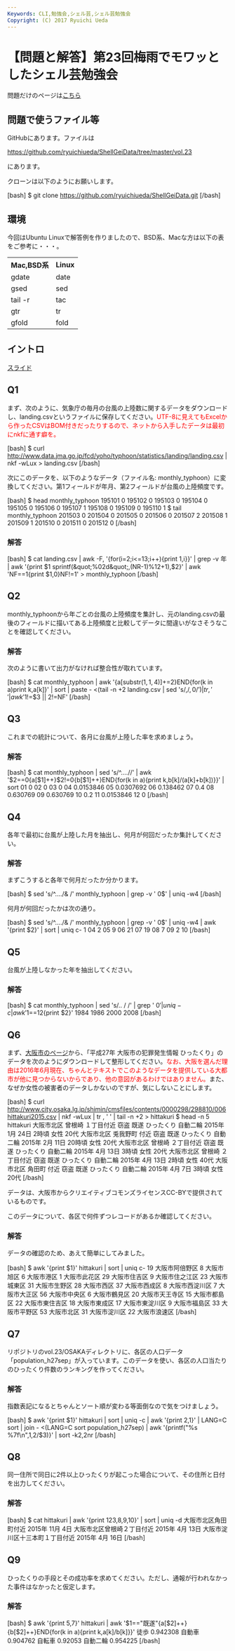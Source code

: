 ```yaml
---
Keywords: CLI,勉強会,シェル芸,シェル芸勉強会
Copyright: (C) 2017 Ryuichi Ueda
---
```


# 【問題と解答】第23回梅雨でモワッとしたシェル芸勉強会
問題だけのページは<a href="https://blog.ueda.asia/?p=8465">こちら</a>

<h2>問題で使うファイル等</h2>

GitHubにあります。ファイルは

<a target="_blank" href="https://github.com/ryuichiueda/ShellGeiData/tree/master/vol.23">https://github.com/ryuichiueda/ShellGeiData/tree/master/vol.23</a>

にあります。

クローンは以下のようにお願いします。

[bash]
$ git clone https://github.com/ryuichiueda/ShellGeiData.git
[/bash]

<h2>環境</h2>
今回はUbuntu Linuxで解答例を作りましたので、BSD系、Macな方は以下の表をご参考に・・・。

<table>
 <tr>
 <th>Mac,BSD系</th>
 <th>Linux</th>
 </tr>
 <tr>
 <td>gdate</td>
 <td>date</td>
 </tr>
 <tr>
 <td>gsed</td>
 <td>sed</td>
 </tr>
 <tr>
 <td>tail -r</td>
 <td>tac</td>
 </tr>
 <tr>
 <td>gtr</td>
 <td>tr</td>
 </tr>
 <tr>
 <td>gfold</td>
 <td>fold</td>
 </tr>
</table>


<h2>イントロ</h2>

<a href="https://blog.ueda.asia/?presenpress=%e7%ac%ac23%e5%9b%9e%e6%a2%85%e9%9b%a8%e3%81%a7%e3%83%a2%e3%83%af%e3%83%83%e3%81%a8%e3%81%97%e3%81%9f%e3%82%b7%e3%82%a7%e3%83%ab%e8%8a%b8%e5%8b%89%e5%bc%b7%e4%bc%9a">スライド</a>


<h2>Q1</h2>

まず、次のように、気象庁の毎月の台風の上陸数に関するデータをダウンロードし、landing.csvというファイルに保存してください。<span style="color:red">UTF-8に見えてもExcelから作ったCSVはBOM付きだったりするので、ネットから入手したデータは最初にnkfに通す癖を。</span>

[bash]
$ curl http://www.data.jma.go.jp/fcd/yoho/typhoon/statistics/landing/landing.csv |
 nkf -wLux &gt; landing.csv
[/bash]

次にこのデータを、以下のようなデータ（ファイル名: monthly_typhoon）に変換してください。第1フィールドが年月、第2フィールドが台風の上陸頻度です。

[bash]
$ head monthly_typhoon 
195101 0
195102 0
195103 0
195104 0
195105 0
195106 0
195107 1
195108 0
195109 0
195110 1
$ tail monthly_typhoon 
201503 0
201504 0
201505 0
201506 0
201507 2
201508 1
201509 1
201510 0
201511 0
201512 0
[/bash]

<h3>解答</h3>

[bash]
$ cat landing.csv | awk -F, '{for(i=2;i&lt;=13;i++){print $1,$i}}' |
 grep -v 年 | awk '{print $1 sprintf(&quot;%02d&quot;,(NR-1)%12+1),$2}' |
 awk 'NF==1{print $1,0}NF!=1' &gt; monthly_typhoon
[/bash]

<h2>Q2</h2>

monthly_typhoonから年ごとの台風の上陸頻度を集計し、元のlanding.csvの最後のフィールドに描いてある上陸頻度と比較してデータに間違いがなさそうなことを確認してください。

<h3>解答</h3>

次のように書いて出力がなければ整合性が取れています。

[bash]
$ cat monthly_typhoon |
 awk '{a[substr($1,1,4)]+=$2}END{for(k in a)print k,a[k]}' |
 sort | paste - &lt;(tail -n +2 landing.csv | sed 's/,$/,0/') |
 tr , ' ' | awk '$1!=$3 || $2!=$NF'
[/bash]

<h2>Q3</h2>

これまでの統計について、各月に台風が上陸した率を求めましょう。

<h3>解答</h3>

[bash]
$ cat monthly_typhoon | sed 's/^....//' |
 awk '$2==0{a[$1]++}$2!=0{b[$1]++}END{for(k in a){print k,b[k]/(a[k]+b[k])}}' |
 sort
01 0
02 0
03 0
04 0.0153846
05 0.0307692
06 0.138462
07 0.4
08 0.630769
09 0.630769
10 0.2
11 0.0153846
12 0
[/bash]

<h2>Q4</h2>

各年で最初に台風が上陸した月を抽出し、何月が何回だったか集計してください。

<h3>解答</h3>

まずこうすると各年で何月だったか分かります。

[bash]
$ sed 's/^..../&amp; /' monthly_typhoon | grep -v ' 0$' | uniq -w4
[/bash]

何月が何回だったかは次の通り。

[bash]
$ sed 's/^..../&amp; /' monthly_typhoon | grep -v ' 0$' | uniq -w4 |
 awk '{print $2}' | sort | uniq 
c- 1 04
 2 05
 9 06
 21 07
 19 08
 7 09
 2 10
[/bash]

<h2>Q5</h2>

台風が上陸しなかった年を抽出してください。

<h3>解答</h3>

[bash]
$ cat monthly_typhoon | sed 's/.. / /' | grep ' 0$' |
 uniq -c | awk '$1==12{print $2}'
1984
1986
2000
2008
[/bash]

<h2>Q6</h2>

まず、<a href="http://www.city.osaka.lg.jp/shimin/page/0000298810.html" target="_blank">大阪市のページ</a>から、「平成27年 大阪市の犯罪発生情報 ひったくり」のデータを次のようにダウンロードして整形してください。<span style="color:red">なお、大阪を選んだ理由は2016年6月現在、ちゃんとテキストでこのようなデータを提供している大都市が他に見つからないからであり、他の意図があるわけではありません。</span>また、なぜか女性の被害者のデータしかないのですが、気にしないことにします。

[bash]
$ curl http://www.city.osaka.lg.jp/shimin/cmsfiles/contents/0000298/298810/006hittakuri2015.csv |
 nkf -wLux | tr , ' ' | tail -n +2 &gt; hittakuri
$ head -n 5 hittakuri 
大阪市北区 曾根崎 １丁目付近 窃盗 既遂 ひったくり 自動二輪 2015年 1月 24日 2時頃 女性 20代
大阪市北区 兎我野町 付近 窃盗 既遂 ひったくり 自動二輪 2015年 2月 11日 20時頃 女性 20代
大阪市北区 曾根崎 ２丁目付近 窃盗 既遂 ひったくり 自動二輪 2015年 4月 13日 3時頃 女性 20代
大阪市北区 曾根崎 ２丁目付近 窃盗 既遂 ひったくり 自動二輪 2015年 4月 13日 2時頃 女性 40代
大阪市北区 角田町 付近 窃盗 既遂 ひったくり 自動二輪 2015年 4月 7日 3時頃 女性 20代
[/bash]

データは、大阪市からクリエイティブコモンズライセンスCC-BYで提供されているものです。

このデータについて、各区で何件ずつレコードがあるか確認してください。

<h3>解答</h3>

データの確認のため、あえて簡単にしてみました。

[bash]
$ awk '{print $1}' hittakuri | sort | uniq 
c- 19 大阪市阿倍野区
 8 大阪市旭区
 6 大阪市港区
 1 大阪市此花区
 29 大阪市住吉区
 9 大阪市住之江区
 23 大阪市城東区
 31 大阪市生野区
 28 大阪市西区
 37 大阪市西成区
 8 大阪市西淀川区
 7 大阪市大正区
 56 大阪市中央区
 6 大阪市鶴見区
 20 大阪市天王寺区
 15 大阪市都島区
 22 大阪市東住吉区
 18 大阪市東成区
 17 大阪市東淀川区
 9 大阪市福島区
 33 大阪市平野区
 53 大阪市北区
 31 大阪市淀川区
 22 大阪市浪速区
[/bash]

<h2>Q7</h2>

リポジトリのvol.23/OSAKAディレクトリに、各区の人口データ「population_h27sep」が入っています。このデータを使い、各区の人口当たりのひったくり件数のランキングを作ってください。

<h3>解答</h3>

指数表記になるとちゃんとソート順が変わる等面倒なので気をつけましょう。

[bash]
$ awk '{print $1}' hittakuri | sort | uniq -c |
 awk '{print $2,$1}' | LANG=C sort | join - &lt;(LANG=C sort population_h27sep) |
 awk '{printf(&quot;%s %7f\\n&quot;,$1,$2/$3)}' | sort -k2,2nr
[/bash]

<h2>Q8</h2>

同一住所で同日に2件以上ひったくりが起こった場合について、その住所と日付を出力してください。

<h3>解答</h3>

[bash]
$ cat hittakuri | awk '{print $1$2$3,$8,$9,$10}' | sort | uniq -d
大阪市北区角田町付近 2015年 11月 4日
大阪市北区曾根崎２丁目付近 2015年 4月 13日
大阪市淀川区十三本町１丁目付近 2015年 4月 16日
[/bash]

<h2>Q9</h2>

ひったくりの手段とその成功率を求めてください。ただし、通報が行われなかった事件はなかったと仮定します。

<h3>解答</h3>

[bash]
$ awk '{print $5,$7}' hittakuri | awk '$1==&quot;既遂&quot;{a[$2]++}{b[$2]++}END{for(k in a){print k,a[k]/b[k]}}'
徒歩 0.942308
自動車 0.904762
自転車 0.92053
自動二輪 0.954225
[/bash]

